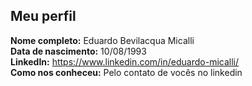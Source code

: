 Meu perfil
-------

**Nome completo:**      Eduardo Bevilacqua Micalli   
**Data de nascimento:** 10/08/1993  
**LinkedIn:**           https://www.linkedin.com/in/eduardo-micalli/  
**Como nos conheceu:**  Pelo contato de vocês no linkedin
